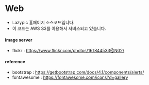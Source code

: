 # Web
- Lazypic 홈페이지 소스코드입니다.
- 이 코드는 AWS S3를 이용해서 서비스되고 있습니다.

#### image server
- flickr : https://www.flickr.com/photos/161844533@N02/

#### reference
- bootstrap : https://getbootstrap.com/docs/4.1/components/alerts/
- fontawesome : https://fontawesome.com/icons?d=gallery
